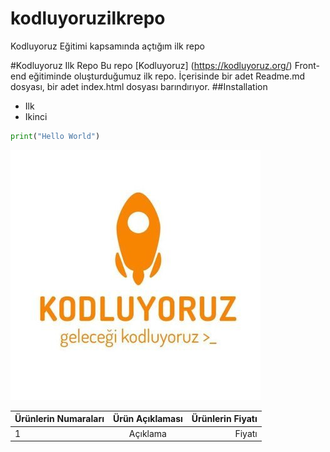 # kodluyoruzilkrepo
Kodluyoruz Eğitimi kapsamında açtığım ilk repo


#Kodluyoruz Ilk Repo
Bu repo [Kodluyoruz] (https://kodluyoruz.org/) Front-end eğitiminde oluşturduğumuz ilk repo. İçerisinde bir adet Readme.md dosyası, bir adet index.html dosyası barındırıyor.
##Installation
- Ilk
- Ikinci

```python
print("Hello World")
```
![Kodluyoruz Logo](https://raw.githubusercontent.com/Kodluyoruz/taskforce/git/git/markdown-nedir-nasil-kullaniriz-/figures/kodluyoruz_logo.jpg)

| Ürünlerin Numaraları| Ürün Açıklaması| Ürünlerin Fiyatı|
| :--- | :---: | ---: |
| 1 | Açıklama | Fiyatı |